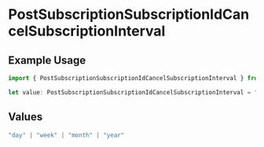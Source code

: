 # PostSubscriptionSubscriptionIdCancelSubscriptionInterval

## Example Usage

```typescript
import { PostSubscriptionSubscriptionIdCancelSubscriptionInterval } from "jani-payments/models/operations";

let value: PostSubscriptionSubscriptionIdCancelSubscriptionInterval = "month";
```

## Values

```typescript
"day" | "week" | "month" | "year"
```